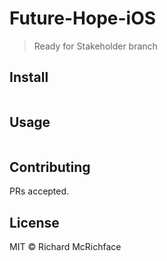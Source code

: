 # Future-Hope-iOS

> Ready for Stakeholder branch

## Install

```

```

## Usage

```

```

## Contributing

PRs accepted.

## License

MIT © Richard McRichface
